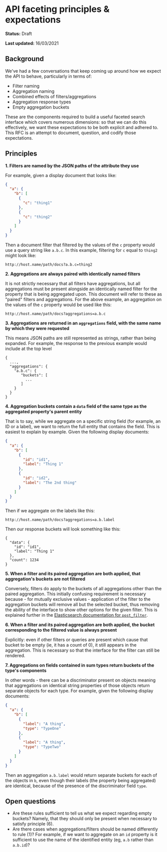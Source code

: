 # API faceting principles & expectations

**Status:** Draft

**Last updated:** 16/03/2021

## Background

We've had a few conversations that keep coming up around how we expect the API to behave, particularly in terms of:

- Filter naming
- Aggregation naming
- Combined effects of filters/aggregations
- Aggregation response types
- Empty aggregation buckets

These are the components required to build a useful faceted search interface which covers numerous dimensions: so that we can do this effectively, we want these expectations to be both explicit and adhered to. This RFC is an attempt to document, question, and codify those expectations.

## Principles

**1. Filters are named by the JSON paths of the attribute they use**

For example, given a display document that looks like:

```json
{
  "a": {
    "b": [
      {
        "c": "thing1"
      },
      {
        "c": "thing2"
      }
    ]
  }
}
```

Then a document filter that filtered by the values of the `c` property would use a query string like `a.b.c`. In this example, filtering for `c` equal to `thing2` might look like:

```
http://host.name/path/docs?a.b.c=thing2
```

**2. Aggregations are always paired with identically named filters**

It is not strictly necessary that all filters have aggregations, but all aggregations must be present alongside an identically named filter for the property that is being aggregated upon. This document will refer to these as "paired" filters and aggregations. For the above example, an aggregation on the values of the  `c` property would be used like this:

```
http://host.name/path/docs?aggregations=a.b.c
```

**3. Aggregations are returned in an `aggregations` field, with the same name by which they were requested** 

This means JSON paths are still represented as strings, rather than being expanded. For example, the response to the previous example would include at the top level

```
{
  ...,
  "aggregations": {
    "a.b.c": {
       "buckets": [
         ...
       ]
    }
  }
}
```



**4. Aggregation buckets contain a `data` field of the same type as the aggregated property's parent entity**

That is to say, while we aggregate on a specific string field (for example, an ID or a label), we want to return the full entity that contains the field. This is easiest to explain by example. Given the following display documents:

```json
{
  "a": {
    "b": [
      {
        "id": "id1",
        "label": "Thing 1"
      },
      {
        "id": "id2",
        "label": "The 2nd thing"
      }
    ]
  }
}
```

Then if we aggregate on the labels like this:

```
http://host.name/path/docs?aggregations=a.b.label
```

Then our response buckets will look something like this:

```
{
  "data": {
    "id": "id1",
    "label": "Thing 1"
  },
  "count": 1234
}
```

**5. When a filter and its paired aggregation are both applied, that aggregation's buckets are not filtered**

Conversely, filters do apply to the buckets of all aggregations other than the paired aggregation. This initially confusing requirement is necessary because - for mutually exclusive values - application of the filter to the aggregation buckets will remove all but the selected bucket, thus removing the ability of the interface to show other options for the given filter. This is explained further in the [Elasticsearch documentation for `post_filter`](https://www.elastic.co/guide/en/elasticsearch/reference/current/filter-search-results.html#post-filter).

**6. When a filter and its paired aggregation are both applied, the bucket corresponding to the filtered value is always present**

Explicitly: even if other filters or queries are present which cause that bucket to be empty (ie, it has a count of 0), it still appears in the aggregation. This is necessary so that the interface for the filter can still be rendered.

**7. Aggregations on fields contained in sum types return buckets of the type's components**

In other words - there can be a discriminator present on objects meaning that aggregations on identical string properties of those objects return separate objects for each type. For example, given the following display documents:

```json
{
  "a": {
    "b": [
      {
        "label": "A thing",
        "type": "TypeOne"
      },
      {
        "label": "A thing",
        "type": "TypeTwo"
      }
    ]
  }
}
```

Then an aggregation `a.b.label` would return separate buckets for each of the objects in `b`, even though their labels (the property being aggregated) are identical, because of the presence of the discriminator field `type`.

## Open questions

- Are these rules sufficient to tell us what we expect regarding empty buckets? Namely, that they should only be present when necessary to satisfy principle (6).
- Are there cases when aggregations/filters should be named differently to rule (1)? For example, if we want to aggregate on an `id` property is it sufficient to use the name of the identified entity (eg, `a.b` rather than `a.b.id`)?
